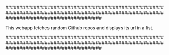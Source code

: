 ##################################################################################################################################################

This webapp fetches random Github repos and displays its url in a list.

##################################################################################################################################################
